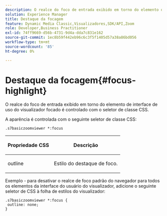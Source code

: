 ```yaml
---
description: O realce do foco de entrada exibido em torno do elemento de interface de uso do visualizador focado é controlado com o seletor de classe CSS.
solution: Experience Manager
title: Destaque da focagem
feature: Dynamic Media Classic,Visualizadores,SDK/API,Zoom
role: Developer,Business Practitioner
exl-id: 74ff9669-d56b-4731-9d4a-dda7c831e162
source-git-commit: 1ec8b59f442eb96c6c3f5f1405d57a38a86bd056
workflow-type: tm+mt
source-wordcount: '85'
ht-degree: 0%

---
```


# Destaque da focagem{#focus-highlight}

O realce do foco de entrada exibido em torno do elemento de interface de uso do visualizador focado é controlado com o seletor de classe CSS.

<!--<a id="section_061E550C1C1D4DB2BD663A898895B38C"></a>-->

A aparência é controlada com o seguinte seletor de classe CSS:

```
.s7basiczoomviewer *:focus
```

<table id="table_94EE3F5BBE4547C0B4943471CEE7EDE4"> 
 <thead> 
  <tr> 
   <th colname="col1" class="entry"> <p> Propriedade CSS </p> </th> 
   <th colname="col2" class="entry"> <p>Descrição </p> </th> 
  </tr> 
 </thead>
 <tbody> 
  <tr> 
   <td colname="col1"> <p> <span class="codeph"> outline  </span> </p> </td> 
   <td colname="col2"> <p>Estilo do destaque de foco. </p> </td> 
  </tr> 
 </tbody> 
</table>

Exemplo - para desativar o realce de foco padrão do navegador para todos os elementos da interface do usuário do visualizador, adicione o seguinte seletor de CSS à folha de estilos do visualizador:

```
.s7basiczoomviewer *:focus { 
 outline: none; 
}
```
